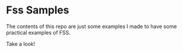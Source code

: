 # Fss Samples

The contents of this repo are just some examples I made to have some practical examples of FSS.

Take a look!